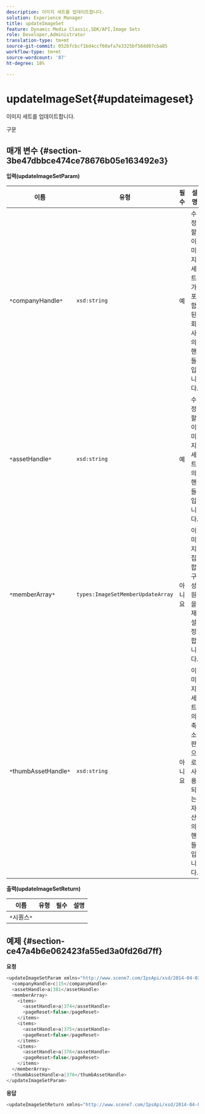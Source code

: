 ```yaml
---
description: 이미지 세트를 업데이트합니다.
solution: Experience Manager
title: updateImageSet
feature: Dynamic Media Classic,SDK/API,Image Sets
role: Developer,Administrator
translation-type: tm+mt
source-git-commit: 052bfcbcf1bd4ccf60afa7e3325bf58dd07cba85
workflow-type: tm+mt
source-wordcount: '87'
ht-degree: 18%

---
```



# updateImageSet{#updateimageset}

이미지 세트를 업데이트합니다.

구문

## 매개 변수 {#section-3be47dbbce474ce78676b05e163492e3}

**입력(updateImageSetParam)**

| 이름 | 유형 | 필수 | 설명 |
|---|---|---|---|
| `*`companyHandle`*` | `xsd:string` | 예 | 수정할 이미지 세트가 포함된 회사의 핸들입니다. |
| `*`assetHandle`*` | `xsd:string` | 예 | 수정할 이미지 세트의 핸들입니다. |
| `*`memberArray`*` | `types:ImageSetMemberUpdateArray` | 아니요 | 이미지 집합 구성원을 재설정합니다. |
| `*`thumbAssetHandle`*` | `xsd:string` | 아니요 | 이미지 세트의 축소판으로 사용되는 자산의 핸들입니다. |

**출력(updateImageSetReturn)**

| 이름 | 유형 | 필수 | 설명 |
|---|---|---|---|
| `*`시퀀스`*` |  |  |  |

## 예제 {#section-ce47a4b6e062423fa55ed3a0fd26d7ff}

**요청**

```java
<updateImageSetParam xmlns="http://www.scene7.com/IpsApi/xsd/2014-04-03"> 
  <companyHandle>c|15</companyHandle> 
  <assetHandle>a|381</assetHandle> 
  <memberArray> 
    <items> 
      <assetHandle>a|374</assetHandle> 
      <pageReset>false</pageReset> 
    </items> 
    <items> 
      <assetHandle>a|375</assetHandle> 
      <pageReset>false</pageReset> 
    </items> 
    <items> 
      <assetHandle>a|376</assetHandle> 
      <pageReset>false</pageReset> 
    </items> 
  </memberArray> 
  <thumbAssetHandle>a|376</thumbAssetHandle> 
</updateImageSetParam>
```

**응답**

```java
<updateImageSetReturn xmlns="http://www.scene7.com/IpsApi/xsd/2014-04-03"/>
```

